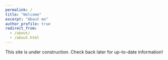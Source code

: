 ```yaml
---
permalink: /
title: "Welcome"
excerpt: "About me"
author_profile: true
redirect_from: 
  - /about/
  - /about.html
---
```


This site is under construction. Check back later for up-to-date information!
